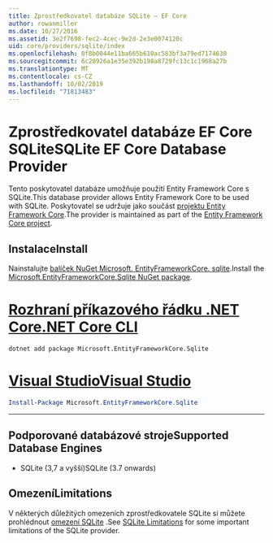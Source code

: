 ```yaml
---
title: Zprostředkovatel databáze SQLite – EF Core
author: rowanmiller
ms.date: 10/27/2016
ms.assetid: 3e2f7698-fec2-4cec-9e2d-2e3e0074120c
uid: core/providers/sqlite/index
ms.openlocfilehash: 0f8b0044e11ba665b610ac583bf3a79ed7174630
ms.sourcegitcommit: 6c28926a1e35e392b198a8729fc13c1c1968a27b
ms.translationtype: MT
ms.contentlocale: cs-CZ
ms.lasthandoff: 10/02/2019
ms.locfileid: "71813483"
---
```

# <a name="sqlite-ef-core-database-provider"></a><span data-ttu-id="4f407-102">Zprostředkovatel databáze EF Core SQLite</span><span class="sxs-lookup"><span data-stu-id="4f407-102">SQLite EF Core Database Provider</span></span>

<span data-ttu-id="4f407-103">Tento poskytovatel databáze umožňuje použití Entity Framework Core s SQLite.</span><span class="sxs-lookup"><span data-stu-id="4f407-103">This database provider allows Entity Framework Core to be used with SQLite.</span></span> <span data-ttu-id="4f407-104">Poskytovatel se udržuje jako součást [projektu Entity Framework Core](https://github.com/aspnet/EntityFrameworkCore).</span><span class="sxs-lookup"><span data-stu-id="4f407-104">The provider is maintained as part of the [Entity Framework Core project](https://github.com/aspnet/EntityFrameworkCore).</span></span>

## <a name="install"></a><span data-ttu-id="4f407-105">Instalace</span><span class="sxs-lookup"><span data-stu-id="4f407-105">Install</span></span>

<span data-ttu-id="4f407-106">Nainstalujte [balíček NuGet Microsoft. EntityFrameworkCore. sqlite](https://www.nuget.org/packages/Microsoft.EntityFrameworkCore.Sqlite/).</span><span class="sxs-lookup"><span data-stu-id="4f407-106">Install the [Microsoft.EntityFrameworkCore.Sqlite NuGet package](https://www.nuget.org/packages/Microsoft.EntityFrameworkCore.Sqlite/).</span></span>

# <a name="net-core-clitabdotnet-core-cli"></a>[<span data-ttu-id="4f407-107">Rozhraní příkazového řádku .NET Core</span><span class="sxs-lookup"><span data-stu-id="4f407-107">.NET Core CLI</span></span>](#tab/dotnet-core-cli)

``` console
dotnet add package Microsoft.EntityFrameworkCore.Sqlite
```

# <a name="visual-studiotabvs"></a>[<span data-ttu-id="4f407-108">Visual Studio</span><span class="sxs-lookup"><span data-stu-id="4f407-108">Visual Studio</span></span>](#tab/vs)

``` powershell
Install-Package Microsoft.EntityFrameworkCore.Sqlite
```

***

## <a name="supported-database-engines"></a><span data-ttu-id="4f407-109">Podporované databázové stroje</span><span class="sxs-lookup"><span data-stu-id="4f407-109">Supported Database Engines</span></span>

* <span data-ttu-id="4f407-110">SQLite (3,7 a vyšší)</span><span class="sxs-lookup"><span data-stu-id="4f407-110">SQLite (3.7 onwards)</span></span>

## <a name="limitations"></a><span data-ttu-id="4f407-111">Omezení</span><span class="sxs-lookup"><span data-stu-id="4f407-111">Limitations</span></span>

<span data-ttu-id="4f407-112">V některých důležitých omezeních zprostředkovatele SQLite si můžete prohlédnout [omezení SQLite](limitations.md) .</span><span class="sxs-lookup"><span data-stu-id="4f407-112">See [SQLite Limitations](limitations.md) for some important limitations of the SQLite provider.</span></span>
